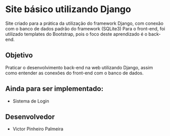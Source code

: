 # Site básico utilizando Django

Site criado para a prática da utilização do framework Django, com conexão com o banco de dados padrão do framework (SQLite3)
Para o front-end, foi utilizado templates do Bootstrap, pois o foco deste aprendizado é o back-end.

## Objetivo

Praticar o desenvolvimento back-end na web utilizando Django, assim como entender as conexões do front-end com o banco de dados.

## Ainda para ser implementado:

- Sistema de Login

## Desenvolvedor
- Victor Pinheiro Palmeira
